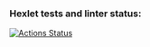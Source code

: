 ### Hexlet tests and linter status:
[![Actions Status](https://github.com/marinazyuzina/frontend-project-46/workflows/hexlet-check/badge.svg)](https://github.com/marinazyuzina/frontend-project-46/actions)
